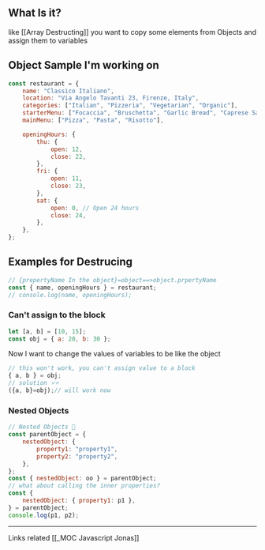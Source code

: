 ## What Is it?

like [[Array Destructing]] you want to copy some elements from Objects and assign them to variables

## Object Sample I'm working on

```js
const restaurant = {
	name: "Classico Italiano",
	location: "Via Angelo Tavanti 23, Firenze, Italy",
	categories: ["Italian", "Pizzeria", "Vegetarian", "Organic"],
	starterMenu: ["Focaccia", "Bruschetta", "Garlic Bread", "Caprese Salad"],
	mainMenu: ["Pizza", "Pasta", "Risotto"],

	openingHours: {
		thu: {
			open: 12,
			close: 22,
		},
		fri: {
			open: 11,
			close: 23,
		},
		sat: {
			open: 0, // Open 24 hours
			close: 24,
		},
	},
};
```

## Examples for Destrucing

```js
// {prepertyName In the object}=object==>object.prpertyName
const { name, openingHours } = restaurant;
// console.log(name, openingHours);
```

### Can't assign to the block

```js
let [a, b] = [10, 15];
const obj = { a: 20, b: 30 };
```

Now I want to change the values of variables to be like the object

```js
// this won't work, you can't assign value to a block
{ a, b } = obj;
// solution ⭐⭐
({a, b}=obj);// will work now
```

### Nested Objects

```js
// Nested Objects 🫨
const parentObject = {
	nestedObject: {
		property1: "property1",
		property2: "property2",
	},
};
const { nestedObject: oo } = parentObject;
// what about calling the inner properties?
const {
	nestedObject: { property1: p1 },
} = parentObject;
console.log(p1, p2);
```

---

Links related
[[_MOC Javascript Jonas]]
